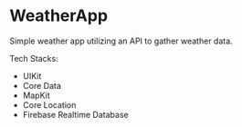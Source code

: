 # WeatherApp
Simple weather app utilizing an API to gather weather data. 

Tech Stacks:
- UIKit
- Core Data
- MapKit
- Core Location
- Firebase Realtime Database
